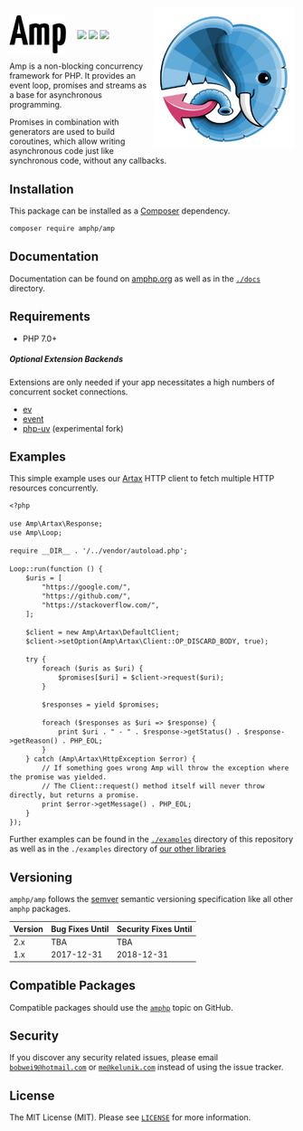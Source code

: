 <a href="https://amphp.org/">
  <img src="https://github.com/amphp/logo/blob/master/repos/amp-logo-with-margin.png?raw=true" width="250" align="right" alt="Amp Logo">
</a>

<a href="https://amphp.org/"><img alt="Amp" src="https://github.com/amphp/logo/blob/master/repos/amp-text.png?raw=true" width="100" valign="middle"></a>&nbsp;&nbsp;&nbsp;&nbsp;&nbsp;<a href="https://travis-ci.org/amphp/amp"><img src="https://img.shields.io/travis/amphp/amp/master.svg?style=flat-square" valign="middle"></a> <a href="https://coveralls.io/github/amphp/amp?branch=master"><img src="https://img.shields.io/coveralls/amphp/amp/master.svg?style=flat-square" valign="middle"></a> <a href="blob/master/LICENSE"><img src="https://img.shields.io/badge/license-MIT-blue.svg?style=flat-square" valign="middle"></a>

Amp is a non-blocking concurrency framework for PHP. It provides an event loop, promises and streams as a base for asynchronous programming.

Promises in combination with generators are used to build coroutines, which allow writing asynchronous code just like synchronous code, without any callbacks.

## Installation

This package can be installed as a [Composer](https://getcomposer.org/) dependency.

```bash
composer require amphp/amp
```

## Documentation

Documentation can be found on [amphp.org](https://amphp.org/) as well as in the [`./docs`](./docs) directory.

## Requirements

- PHP 7.0+

##### Optional Extension Backends

Extensions are only needed if your app necessitates a high numbers of concurrent socket connections.

- [ev](https://pecl.php.net/package/ev)
- [event](https://pecl.php.net/package/event)
- [php-uv](https://github.com/bwoebi/php-uv) (experimental fork)

## Examples

This simple example uses our [Artax](https://amphp.org/artax/) HTTP client to fetch multiple HTTP resources concurrently.

```
<?php

use Amp\Artax\Response;
use Amp\Loop;

require __DIR__ . '/../vendor/autoload.php';

Loop::run(function () {
    $uris = [
        "https://google.com/",
        "https://github.com/",
        "https://stackoverflow.com/",
    ];

    $client = new Amp\Artax\DefaultClient;
    $client->setOption(Amp\Artax\Client::OP_DISCARD_BODY, true);

    try {
        foreach ($uris as $uri) {
            $promises[$uri] = $client->request($uri);
        }

        $responses = yield $promises;

        foreach ($responses as $uri => $response) {
            print $uri . " - " . $response->getStatus() . $response->getReason() . PHP_EOL;
        }
    } catch (Amp\Artax\HttpException $error) {
        // If something goes wrong Amp will throw the exception where the promise was yielded.
        // The Client::request() method itself will never throw directly, but returns a promise.
        print $error->getMessage() . PHP_EOL;
    }
});
```

Further examples can be found in the [`./examples`](./examples) directory of this repository as well as in the `./examples` directory of [our other libraries](https://github.com/amphp?utf8=%E2%9C%93&q=&type=public&language=php)

## Versioning

`amphp/amp` follows the [semver](http://semver.org/) semantic versioning specification like all other `amphp` packages.

| Version | Bug Fixes Until | Security Fixes Until |
| ------- | --------------- | -------------------- |
| 2.x     | TBA             | TBA                  |
| 1.x     | 2017-12-31      | 2018-12-31           |

## Compatible Packages

Compatible packages should use the [`amphp`](https://github.com/search?utf8=%E2%9C%93&q=topic%3Aamphp) topic on GitHub.

## Security

If you discover any security related issues, please email [`bobwei9@hotmail.com`](mailto:bobwei9@hotmail.com) or [`me@kelunik.com`](mailto:me@kelunik.com) instead of using the issue tracker.

## License

The MIT License (MIT). Please see [`LICENSE`](./LICENSE) for more information.
